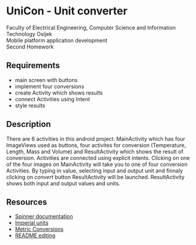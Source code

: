UniCon - Unit converter
=========================

Faculty of Electrical Engineering, Computer Science and Information Technology Osijek  
Mobile platform application development  
Second Homework  

## Requirements

* main screen with buttons
* implement four conversions
* create Activity which shows results
* connect Activities using Intent
* style results

## Description

There are 6 activities in this android project. MainActivity which has four ImageViews used as buttons, four activites for conversion (Temperature, Length, Mass and Volume) and ResultActivity which shows the result of conversion. Activities are connected using explicit intents. Clicking on one of the four images on MainActivity will take you to one of four conversion Activities. By typing in value, selecting input and output unit and finnaly clicking on *convert* button ResultActivity will be launched. ResultActivity shows both input and output values and units.

## Resources

* [Spinner documentation](https://developer.android.com/reference/android/widget/Spinner.html#attr_android:spinnerMode)
* [Imperial units](https://en.wikipedia.org/wiki/Imperial_units)
* [Metric Conversions](http://www.metric-conversions.org/)
* [README editing](https://github.com/adam-p/markdown-here/wiki/Markdown-Cheatsheet)



